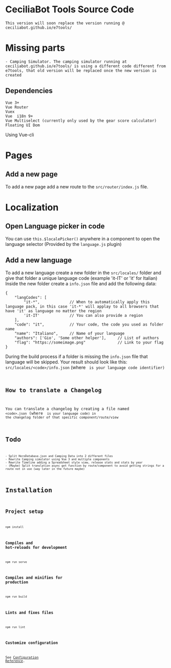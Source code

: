 # CeciliaBot Tools Source Code
`This version will soon replace the version running @ ceciliabot.github.io/e7tools/`

# Missing parts
    - Camping Simulator. The camping simulator running at ceciliabot.github.io/e7tools/ is using a different code different from e7tools, that old version will be replaced once the new version is created

## Dependencies
```
Vue 3+
Vue Router
Vuex
Vue  i18n 9+
Vue Multiselect (currently only used by the gear score calculator)
Floating UI Dom
```
Using Vue-cli

# Pages

## Add a new page
To add a new page add a new route to the `src/router/index.js` file.

# Localization
## Open Language picker in code
You can use `this.$localePicker()` anywhere in a component to open the language selector (Provided by the `language.js` plugin)

## Add a new language
To add a new language create a new folder in the `src/locales/` folder and give that folder a unique language code (example 'it-IT' or 'it' for Italian)
Inside the new folder create a `info.json` file and add the following data:
```
{
    "langCodes": [
        "it-*",             // When to automatically apply this language pack, in this case 'it-*' will applay to all browsers that have 'it' as language no matter the region
        'it-IT'             // You can also provide a region
    ],
    "code": "it",           // Your code, the code you used as folder name
    "name": "Italiano",     // Name of your language
    "authors": ['Gio', 'Some other helper'],     // List of authors
    "flag": "https://someimage.png"              // Link to your flag
}
```
During the build process if a folder is missing the `info.json` file that language will be skipped.
Your result should look like this: `src/locales/<code>/info.json` (where <code> is your language code identifier)

## How to translate a Changelog
You can translate a changelog by creating a file named `<code>.json` (where <code> is your language code) in the changelog folder of that specific component/route/view 

# Todo
    - Split HeroDatabase.json and Camping Data into 2 different files
    - Rewrite Camping simulator using Vue 3 and multiple components
    - Rewrite Timeline adding a Spreadsheet style view, release stats and stats by year
    - (Maybe) Split translation async get function by route/component to avoid getting strings for a route not in use (way later in the future maybe)

# Installation

## Project setup
```
npm install
```

### Compiles and hot-reloads for development
```
npm run serve
```

### Compiles and minifies for production
```
npm run build
```

### Lints and fixes files
```
npm run lint
```

### Customize configuration
See [Configuration Reference](https://cli.vuejs.org/config/).
